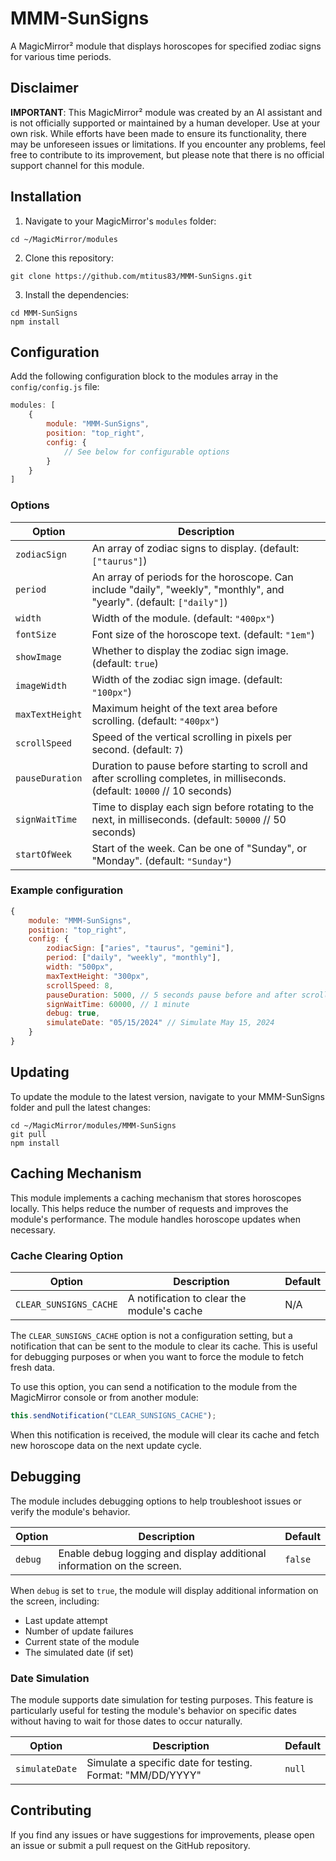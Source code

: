 # MMM-SunSigns

A MagicMirror² module that displays horoscopes for specified zodiac signs for various time periods.

## Disclaimer

**IMPORTANT**: This MagicMirror² module was created by an AI assistant and is not officially supported or maintained by a human developer. Use at your own risk. While efforts have been made to ensure its functionality, there may be unforeseen issues or limitations. If you encounter any problems, feel free to contribute to its improvement, but please note that there is no official support channel for this module.

## Installation

1. Navigate to your MagicMirror's `modules` folder:
```
cd ~/MagicMirror/modules
```
2. Clone this repository:
```
git clone https://github.com/mtitus83/MMM-SunSigns.git
```
3. Install the dependencies:
```
cd MMM-SunSigns
npm install
```

## Configuration

Add the following configuration block to the modules array in the `config/config.js` file:

```javascript
modules: [
    {
        module: "MMM-SunSigns",
        position: "top_right",
        config: {
            // See below for configurable options
        }
    }
]
```

### Options

| Option           | Description                                                                                     |
|------------------|-------------------------------------------------------------------------------------------------|
| `zodiacSign`     | An array of zodiac signs to display. (default: `["taurus"]`)                                    |
| `period`         | An array of periods for the horoscope. Can include "daily", "weekly", "monthly", and "yearly". (default: `["daily"]`) |
| `width`          | Width of the module. (default: `"400px"`)                                                       |
| `fontSize`       | Font size of the horoscope text. (default: `"1em"`)                                             |
| `showImage`      | Whether to display the zodiac sign image. (default: `true`)                                     |
| `imageWidth`     | Width of the zodiac sign image. (default: `"100px"`)                                            |
| `maxTextHeight`  | Maximum height of the text area before scrolling. (default: `"400px"`)                          |
| `scrollSpeed`    | Speed of the vertical scrolling in pixels per second. (default: `7`)                            |
| `pauseDuration`  | Duration to pause before starting to scroll and after scrolling completes, in milliseconds. (default: `10000` // 10 seconds) |
| `signWaitTime`   | Time to display each sign before rotating to the next, in milliseconds. (default: `50000` // 50 seconds) |
| `startOfWeek`    | Start of the week. Can be one of "Sunday", or "Monday". (default: `"Sunday"`)                   |

### Example configuration

```javascript
{
    module: "MMM-SunSigns",
    position: "top_right",
    config: {
        zodiacSign: ["aries", "taurus", "gemini"],
        period: ["daily", "weekly", "monthly"],
        width: "500px",
        maxTextHeight: "300px",
        scrollSpeed: 8,
        pauseDuration: 5000, // 5 seconds pause before and after scrolling
        signWaitTime: 60000, // 1 minute
        debug: true,
        simulateDate: "05/15/2024" // Simulate May 15, 2024
    }
}
```

## Updating

To update the module to the latest version, navigate to your MMM-SunSigns folder and pull the latest changes:

```
cd ~/MagicMirror/modules/MMM-SunSigns
git pull
npm install
```

## Caching Mechanism

This module implements a caching mechanism that stores horoscopes locally. This helps reduce the number of requests and improves the module's performance. The module handles horoscope updates when necessary.

### Cache Clearing Option

| Option               | Description                                            | Default |
|----------------------|--------------------------------------------------------|---------|
| `CLEAR_SUNSIGNS_CACHE` | A notification to clear the module's cache             | N/A     |

The `CLEAR_SUNSIGNS_CACHE` option is not a configuration setting, but a notification that can be sent to the module to clear its cache. This is useful for debugging purposes or when you want to force the module to fetch fresh data.

To use this option, you can send a notification to the module from the MagicMirror console or from another module:

```javascript
this.sendNotification("CLEAR_SUNSIGNS_CACHE");
```

When this notification is received, the module will clear its cache and fetch new horoscope data on the next update cycle.

## Debugging

The module includes debugging options to help troubleshoot issues or verify the module's behavior.

| Option    | Description                                                            | Default |
|-----------|------------------------------------------------------------------------|---------|
| `debug`   | Enable debug logging and display additional information on the screen. | `false` |

When `debug` is set to `true`, the module will display additional information on the screen, including:

- Last update attempt
- Number of update failures
- Current state of the module
- The simulated date (if set)

### Date Simulation

The module supports date simulation for testing purposes. This feature is particularly useful for testing the module's behavior on specific dates without having to wait for those dates to occur naturally.

| Option         | Description                                                     | Default |
|----------------|-----------------------------------------------------------------|---------|
| `simulateDate` | Simulate a specific date for testing. Format: "MM/DD/YYYY"      | `null`  |

## Contributing

If you find any issues or have suggestions for improvements, please open an issue or submit a pull request on the GitHub repository.
